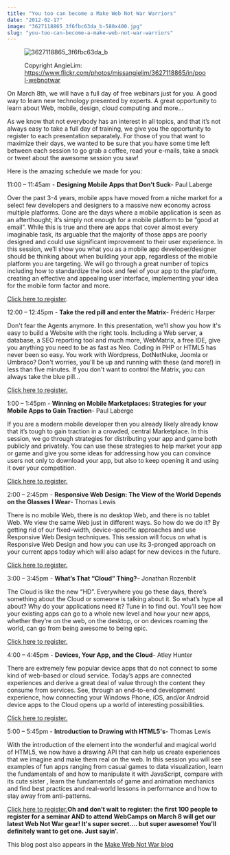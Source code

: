 ```yaml
---
title: "You too can become a Make Web Not War Warriors"
date: "2012-02-17"
image: "3627118865_3f6fbc63da_b-580x400.jpg"
slug: "you-too-can-become-a-make-web-not-war-warriors"
---
```


<figure>

![](images/3627118865_3f6fbc63da_b-580x400.jpg "3627118865_3f6fbc63da_b")

<figcaption>

Copyright AngieLim: https://www.flickr.com/photos/missangielim/3627118865/in/pool-webnotwar

</figcaption>

</figure>

On March 8th, we will have a full day of free webinars just for you. A good way to learn new technology presented by experts. A great opportunity to learn about Web, mobile, design, cloud computing and more…

As we know that not everybody has an interest in all topics, and that it’s not always easy to take a full day of training, we give you the opportunity to register to each presentation separately. For those of you that want to maximize their days, we wanted to be sure that you have some time left between each session to go grab a coffee, read your e-mails, take a snack or tweet about the awesome session you saw!

Here is the amazing schedule we made for you:

11:00 – 11:45am - **Designing Mobile Apps that Don’t Suck**\- Paul Laberge

Over the past 3-4 years, mobile apps have moved from a niche market for a select few developers and designers to a massive new economy across multiple platforms. Gone are the days where a mobile application is seen as an afterthought; it’s simply not enough for a mobile platform to be “good at email”. While this is true and there are apps that cover almost every imaginable task, its arguable that the majority of those apps are poorly designed and could use significant improvement to their user experience. In this session, we’ll show you what you as a mobile app developer/designer should be thinking about when building your app, regardless of the mobile platform you are targeting. We will go through a great number of topics including how to standardize the look and feel of your app to the platform, creating an effective and appealing user interface, implementing your idea for the mobile form factor and more.

[Click here to register](https://webcampsappdesign.eventbrite.com/).

12:00 – 12:45pm - **Take the red pill and enter the Matrix**\- Frédéric Harper

Don't fear the Agents anymore. In this presentation, we'll show you how it's easy to build a Website with the right tools. Including a Web server, a database, a SEO reporting tool and much more, WebMatrix, a free IDE, give you anything you need to be as fast as Neo. Coding in PHP or HTML5 has never been so easy. You work with Wordpress, DotNetNuke, Joomla or Umbraco? Don't worries, you'll be up and running with these (and more!) in less than five minutes. If you don't want to control the Matrix, you can always take the blue pill...

[Click here to register.](https://webcampmatrix.eventbrite.com/)

1:00 – 1:45pm - **Winning on Mobile Marketplaces: Strategies for your Mobile Apps to Gain Traction**\- Paul Laberge

If you are a modern mobile developer then you already likely already know that it’s tough to gain traction in a crowded, central Marketplace. In this session, we go through strategies for distributing your app and game both publicly and privately. You can use these strategies to help market your app or game and give you some ideas for addressing how you can convince users not only to download your app, but also to keep opening it and using it over your competition.

[Click here to register.](https://webcampmobile.eventbrite.com/)

2:00 – 2:45pm - **Responsive Web Design: The View of the World Depends on the Glasses I Wear**\- Thomas Lewis

There is no mobile Web, there is no desktop Web, and there is no tablet Web. We view the same Web just in different ways. So how do we do it? By getting rid of our fixed-width, device-specific approaches and use Responsive Web Design techniques. This session will focus on what is Responsive Web Design and how you can use its 3-pronged approach on your current apps today which will also adapt for new devices in the future.

[Click here to register.](https://webcampwebdesign.eventbrite.com/)

3:00 – 3:45pm - **What’s That “Cloud” Thing?**– Jonathan Rozenblit

The Cloud is like the new “HD”. Everywhere you go these days, there’s something about the Cloud or someone is talking about it. So what’s hype all about? Why do your applications need it? Tune in to find out. You’ll see how your existing apps can go to a whole new level and how your new apps, whether they’re on the web, on the desktop, or on devices roaming the world, can go from being awesome to being epic.

[Click here to register.](https://webcampcloud.eventbrite.com/)

4:00 – 4:45pm - **Devices, Your App, and the Cloud**\- Atley Hunter

There are extremely few popular device apps that do not connect to some kind of web-based or cloud service. Today’s apps are connected experiences and derive a great deal of value through the content they consume from services. See, through an end-to-end development experience, how connecting your Windows Phone, iOS, and/or Android device apps to the Cloud opens up a world of interesting possibilities.

[Click here to register.](https://webcampmobilecloud.eventbrite.com/)

5:00 – 5:45pm - **Introduction to Drawing with HTML5's**\- Thomas Lewis

With the introduction of the element into the wonderful and magical world of HTML5, we now have a drawing API that can help us create experiences that we imagine and make them real on the web. In this session you will see examples of fun apps ranging from casual games to data visualization, learn the fundamentals of and how to manipulate it with JavaScript, compare with its cute sister , learn the fundamentals of game and animation mechanics and find best practices and real-world lessons in performance and how to stay away from anti-patterns.

[Click here to register.](https://webcamphtml5.eventbrite.com/)**Oh and don’t wait to register: the first 100 people to register for a seminar AND to attend WebCamps on March 8 will get our latest Web Not War gear! It's super secret.... but super awesome! You'll definitely want to get one. Just sayin'.**

This blog post also appears in the [Make Web Not War blog](https://webnotwar.ca/)
